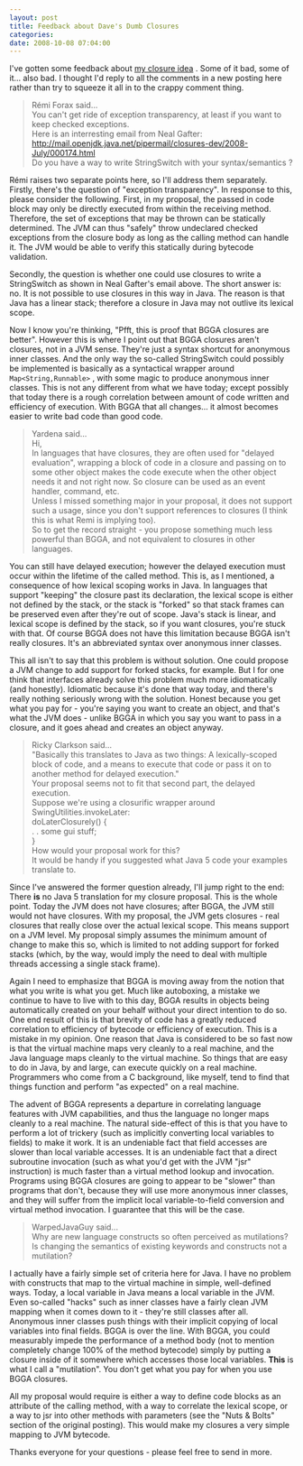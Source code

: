 ```yaml
---
layout: post
title: Feedback about Dave's Dumb Closures
categories: 
date: 2008-10-08 07:04:00
---
```

 I've gotten some feedback about [my closure idea]("http://dmlloyd.blogspot.com/2008/09/daves-dumb-closures.html" "") . Some of it bad, some of it... also bad. I thought I'd reply to all the comments in a new posting here rather than try to squeeze it all in to the crappy comment thing.

> Rémi Forax said...  
> You can't get ride of exception transparency, at least if you want to keep checked exceptions.  
> Here is an interresting email from Neal Gafter:  
> http://mail.openjdk.java.net/pipermail/closures-dev/2008-July/000174.html  
> Do you have a way to write StringSwitch with your syntax/semantics ?

Rémi raises two separate points here, so I'll address them separately. Firstly, there's the question of "exception transparency". In response to this, please consider the following. First, in my proposal, the passed in code block may only be directly executed from within the receiving method. Therefore, the set of exceptions that may be thrown can be statically determined. The JVM can thus "safely" throw undeclared checked exceptions from the closure body as long as the calling method can handle it. The JVM would be able to verify this statically during bytecode validation.

Secondly, the question is whether one could use closures to write a StringSwitch as shown in Neal Gafter's email above. The short answer is: no. It is not possible to use closures in this way in Java. The reason is that Java has a linear stack; therefore a closure in Java may not outlive its lexical scope.

Now I know you're thinking, "Pfft, this is proof that BGGA closures are better". However this is where I point out that BGGA closures aren't closures, not in a JVM sense. They're just a syntax shortcut for anonymous inner classes. And the only way the so-called StringSwitch could possibly be implemented is basically as a syntactical wrapper around `Map<String,Runnable>` , with some magic to produce anonymous inner classes. This is not any different from what we have today; except possibly that today there is a rough correlation between amount of code written and efficiency of execution. With BGGA that all changes... it almost becomes easier to write bad code than good code.

> Yardena said...  
> Hi,  
> In languages that have closures, they are often used for "delayed evaluation", wrapping a block of code in a closure and passing on to some other object makes the code execute when the other object needs it and not right now. So closure can be used as an event handler, command, etc.  
> Unless I missed something major in your proposal, it does not support such a usage, since you don't support references to closures (I think this is what Remi is implying too).  
> So to get the record straight - you propose something much less powerful than BGGA, and not equivalent to closures in other languages.

You can still have delayed execution; however the delayed execution must occur within the lifetime of the called method. This is, as I mentioned, a consequence of how lexical scoping works in Java. In languages that support "keeping" the closure past its declaration, the lexical scope is either not defined by the stack, or the stack is "forked" so that stack frames can be preserved even after they're out of scope. Java's stack is linear, and lexical scope is defined by the stack, so if you want closures, you're stuck with that. Of course BGGA does not have this limitation because BGGA isn't really closures. It's an abbreviated syntax over anonymous inner classes.

This all isn't to say that this problem is without solution. One could propose a JVM change to add support for forked stacks, for example. But I for one think that interfaces already solve this problem much more idiomatically (and honestly). Idiomatic because it's done that way today, and there's really nothing seriously wrong with the solution. Honest because you get what you pay for - you're saying you want to create an object, and that's what the JVM does - unlike BGGA in which you say you want to pass in a closure, and it goes ahead and creates an object anyway.

> Ricky Clarkson said...  
> "Basically this translates to Java as two things: A lexically-scoped block of code, and a means to execute that code or pass it on to another method for delayed execution."  
> Your proposal seems not to fit that second part, the delayed execution.  
> Suppose we're using a closurific wrapper around SwingUtilities.invokeLater:  
> doLaterClosurely() {  
> . . some gui stuff;  
> }  
> How would your proposal work for this?  
> It would be handy if you suggested what Java 5 code your examples translate to.

Since I've answered the former question already, I'll jump right to the end: There **is** no Java 5 translation for my closure proposal. This is the whole point. Today the JVM does not have closures; after BGGA, the JVM still would not have closures. With my proposal, the JVM gets closures - real closures that really close over the actual lexical scope. This means support on a JVM level. My proposal simply assumes the minimum amount of change to make this so, which is limited to not adding support for forked stacks (which, by the way, would imply the need to deal with multiple threads accessing a single stack frame).

Again I need to emphasize that BGGA is moving away from the notion that what you write is what you get. Much like autoboxing, a mistake we continue to have to live with to this day, BGGA results in objects being automatically created on your behalf without your direct intention to do so. One end result of this is that brevity of code has a greatly reduced correlation to efficiency of bytecode or efficiency of execution. This is a mistake in my opinion. One reason that Java is considered to be so fast now is that the virtual machine maps very cleanly to a real machine, and the Java language maps cleanly to the virtual machine. So things that are easy to do in Java, by and large, can execute quickly on a real machine. Programmers who come from a C background, like myself, tend to find that things function and perform "as expected" on a real machine.

The advent of BGGA represents a departure in correlating language features with JVM capabilities, and thus the language no longer maps cleanly to a real machine. The natural side-effect of this is that you have to perform a lot of trickery (such as implicitly converting local variables to fields) to make it work. It is an undeniable fact that field accesses are slower than local variable accesses. It is an undeniable fact that a direct subroutine invocation (such as what you'd get with the JVM "jsr" instruction) is much faster than a virtual method lookup and invocation. Programs using BGGA closures are going to appear to be "slower" than programs that don't, because they will use more anonymous inner classes, and they will suffer from the implicit local variable-to-field conversion and virtual method invocation. I guarantee that this will be the case.

> WarpedJavaGuy said...  
> Why are new language constructs so often perceived as mutilations? Is changing the semantics of existing keywords and constructs not a mutilation?

I actually have a fairly simple set of criteria here for Java. I have no problem with constructs that map to the virtual machine in simple, well-defined ways. Today, a local variable in Java means a local variable in the JVM. Even so-called "hacks" such as inner classes have a fairly clean JVM mapping when it comes down to it - they're still classes after all. Anonymous inner classes push things with their implicit copying of local variables into final fields. BGGA is over the line. With BGGA, you could measurably impede the performance of a method body (not to mention completely change 100% of the method bytecode) simply by putting a closure inside of it somewhere which accesses those local variables. **This** is what I call a "mutilation". You don't get what you pay for when you use BGGA closures.

All my proposal would require is either a way to define code blocks as an attribute of the calling method, with a way to correlate the lexical scope, or a way to jsr into other methods with parameters (see the "Nuts & Bolts" section of the original posting). This would make my closures a very simple mapping to JVM bytecode.

Thanks everyone for your questions - please feel free to send in more.